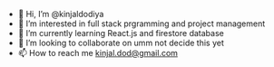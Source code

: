 - 👋 Hi, I’m @kinjaldodiya
- 👀 I’m interested in full stack prgramming and project management
- 🌱 I’m currently learning React.js and firestore database
- 💞️ I’m looking to collaborate on umm not decide this yet
- 📫 How to reach me kinjal.dod@gmail.com

<!---
kinjaldodiya/kinjaldodiya is a ✨ special ✨ repository because its `README.md` (this file) appears on your GitHub profile.
You can click the Preview link to take a look at your changes.
--->
